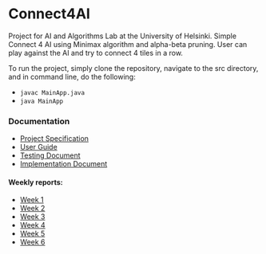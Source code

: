 # Connect4AI

Project for AI and Algorithms Lab at the University of Helsinki. Simple Connect 4 AI using Minimax algorithm and alpha-beta pruning. User can play against the AI and try to connect 4 tiles in a row.

To run the project, simply clone the repository, navigate to the src directory, and in command line, do the following:
* ```javac MainApp.java```
* ```java MainApp```

### Documentation

- [Project Specification](./documentation/ProjectSpecification.md)
- [User Guide](./documentation/UserGuide.md)
- [Testing Document](./documentation/TestingDocument.md)
- [Implementation Document](./documentation/Implementation.md)

#### Weekly reports:
- [Week 1](./documentation/Week1Report.md)
- [Week 2](./documentation/Week2Report.md)
- [Week 3](./documentation/Week3Report.md)
- [Week 4](./documentation/Week4Report.md)
- [Week 5](./documentation/Week5Report.md)
- [Week 6](./documentation/Week6Report.md)